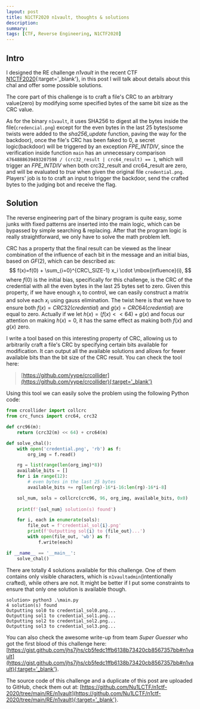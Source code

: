 ```yaml
---
layout: post
title: N1CTF2020 n1vault, thoughts & solutions
description: 
summary: 
tags: [CTF, Reverse Engineering, N1CTF2020]
---
```


## Intro

I designed the RE challenge *n1vault* in the recent CTF [N1CTF2020](https://ctftime.org/event/1099){:target='_blank'}, in this post I will talk about details about this chal and offer some possible solutions.

The core part of this challenge is to craft a file's CRC to an arbitrary value(zero) by modifying some specified bytes of the same bit size as the CRC value. 

As for the binary `n1vault`, it uses SHA256 to digest all the bytes inside the file(`credencial.png`) except for the even bytes in the last 25 bytes(some twists were added to the *sha256_update* function, paving the way for the backdoor), once the file's CRC has been faked to 0, a secret logic(backdoor) will be triggered by an exception *FPE_INTDIV*, since the verification inside function `main` has an unnecessary comparison `4764888639493207598 / (crc32_result | crc64_result) == 1`, which will trigger an *FPE_INTDIV* when both crc32_result and crc64_result are zero, and will be evaluated to *true* when given the original file `credential.png`. Players' job is to to craft an input to trigger the backdoor, send the crafted bytes to the judging bot and receive the flag.

## Solution

The reverse engineering part of the binary program is quite easy, some junks with fixed patterns are inserted into the main logic, which can be bypassed by simple searching & replacing. After that the program logic is really straightforward, we only have to solve the math problem left.

CRC has a property that the final result can be viewed as the linear combination of the influence of each bit in the message and an initial bias, based on $GF(2)$, which can be described as:
$$
f(x)=f(0) + \sum_{i=0}^{CRC\_SIZE-1} x_i \cdot \mbox{influence}(i),
$$
where $f(0)$ is the initial bias, specifically for this challenge, is the CRC of the credential with all the even bytes in the last 25 bytes set to zero. Given this property, if we have enough $x_i$ to control, we can easily construct a matrix and solve each $x_i$ using gauss elimination. The twist here is that we have to ensure both $f(x)=CRC32(credential)$ and $g(x)=CRC64(credential)$ are equal to zero. Actually if we let $h(x)=(f(x) < < 64)+g(x)$ and focus our attention on making $h(x)=0$, it has the same effect as making both $f(x)$ and $g(x)$ zero.

I write a tool based on this interesting property of CRC, allowing us to arbitrarily craft a file's CRC by specifying certain bits available for modification. It can output all the available solutions and allows for fewer available bits than the bit size of the CRC result. You can check the tool here: 

> [https://github.com/yype/crcollider](https://github.com/yype/crcollider){:target='_blank'}

Using this tool we can easily solve the problem using the following Python code:

```python
from crcollider import collcrc
from crc_funcs import crc64, crc32

def crc96(m):
    return (crc32(m) << 64) + crc64(m)

def solve_chal():
    with open('credential.png', 'rb') as f:
        org_img = f.read()

    rg = list(range(len(org_img)*8))
    available_bits = []
    for i in range(12):
        # even bytes in the last 25 bytes
        available_bits += rg[len(rg)-16*i-16:len(rg)-16*i-8]

    sol_num, sols = collcrc(crc96, 96, org_img, available_bits, 0x0)
    
    print(f'{sol_num} solution(s) found')

    for i, each in enumerate(sols):
        file_out = f'credential_sol{i}.png'
        print(f'Outputting sol{i} to {file_out}...')
        with open(file_out, 'wb') as f:
            f.write(each)

if __name__ == '__main__':
    solve_chal()

```

There are totally 4 solutions available for this challenge. One of them contains only visible characters, which is `n1vaultadmin`(intentionally crafted), while others are not. It might be better if I put some constraints to ensure that only one solution is available though.

```
solution> python3 .\main.py
4 solution(s) found
Outputting sol0 to credential_sol0.png...
Outputting sol1 to credential_sol1.png...
Outputting sol2 to credential_sol2.png...
Outputting sol3 to credential_sol3.png...
```

You can also check the awesome write-up from team *Super Guesser* who got the first blood of this challenge here: [https://gist.github.com/jhs7jhs/cb5fedc1ffb6138b73420cb8567357bb#n1vault](https://gist.github.com/jhs7jhs/cb5fedc1ffb6138b73420cb8567357bb#n1vault){:target='_blank'}.

The source code of this challenge and a duplicate of this post are uploaded to GitHub, check them out at: [https://github.com/Nu1LCTF/n1ctf-2020/tree/main/RE/n1vault](https://github.com/Nu1LCTF/n1ctf-2020/tree/main/RE/n1vault){:target='_blank'}.